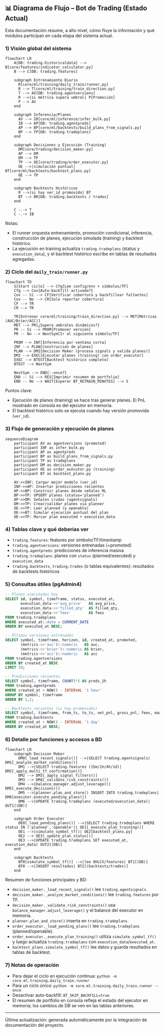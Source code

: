 ## 📊 Diagrama de Flujo – Bot de Trading (Estado Actual)

Esta documentación resume, a alto nivel, cómo fluye la información y qué módulos participan en cada etapa del sistema actual.

### 1) Visión global del sistema

```mermaid
flowchart LR
    A[DB: trading.historicaldata] --> B[core/features/indicator_calculator.py]
    B --> C[DB: trading.features]

    subgraph Entrenamiento Diario
      R[core/ml/training/daily_train/runner.py]
      R --> T[core/ml/training/train_direction.py]
      T --> AV[DB: trading.agentversions]
      R -->|si métrica supera umbral| P[Promoción]
      P --> AV
    end

    subgraph Inferencia/Planes
      AV --> IB[core/ml/inference/infer_bulk.py]
      IB --> AP[DB: trading.agentpreds]
      AP --> BP[core/ml/backtests/build_plans_from_signals.py]
      BP --> TP[DB: trading.tradeplans]
    end

    subgraph Decisiones y Ejecución (Training)
      DM[core/trading/decision_maker.py]
      AP --> DM
      DM --> TP
      TP --> OE[core/trading/order_executor.py]
      OE -->|simulación puntual| BT[core/ml/backtests/backtest_plans.py]
      OE --> TP
    end

    subgraph Backtests Históricos
      R -->|si hay ver_id promovido| BT
      BT --> BR[DB: trading.backtests / trades]
    end

    C -.-> T
    C -.-> IB
```

Notas:
- El runner orquesta entrenamiento, promoción condicional, inferencia, construcción de planes, ejecución simulada (training) y backtest histórico.
- La ejecución en training actualiza `trading.tradeplans` (status y `execution_data`), y el backtest histórico escribe en tablas de resultados agregadas.

### 2) Ciclo del `daily_train/runner.py`

```mermaid
flowchart TD
    S[Start ciclo] --> Cfg[Lee config/env + símbolos/TF]
    Cfg --> Cov{Auto-backfill activado?}
    Cov -- Sí --> CF[Verificar cobertura y backfillear faltantes]
    Cov -- No --> CR[Solo reportar cobertura]
    CF --> TR
    CR --> TR

    TR[Entrenar core/ml/training/train_direction.py] --> MET[Métricas (AUC/Brier/ACC)]
    MET --> PR{¿Supera umbrales dinámicos?}
    PR -- Sí --> PROM[Promover versión]
    PR -- No --> NextSym[Ir al siguiente símbolo/TF]

    PROM --> INF[Inferencia por ventana corta]
    INF --> PLAN[Construcción de planes]
    PLAN --> DM2[Decision Maker (procesa signals y valida planes)]
    DM2 --> EXEC[Ejecutar planes (training) con order_executor]
    EXEC --> BTEST[Backtest histórico completo]
    BTEST --> NextSym

    NextSym --> END{--once?}
    END -- Sí --> RES[Imprimir resumen de portfolio]
    END -- No --> WAIT[Esperar BT_RETRAIN_MINUTES] --> S
```

Puntos clave:
- Ejecución de planes (training) se hace tras generar planes. El PnL mostrado en consola es del ejecutor en memoria.
- El backtest histórico solo se ejecuta cuando hay versión promovida (`ver_id`).

### 3) Flujo de generación y ejecución de planes

```mermaid
sequenceDiagram
    participant AV as agentversions (promoted)
    participant INF as infer_bulk.py
    participant AP as agentpreds
    participant BP as build_plans_from_signals.py
    participant TP as tradeplans
    participant DM as decision_maker.py
    participant OE as order_executor.py (training)
    participant BT as backtest_plans.py

    AV->>INF: Cargar mejor modelo (ver_id)
    INF->>AP: Insertar predicciones recientes
    AP->>BP: Construir planes desde señales ML
    BP->>TP: UPSERT planes (status='planned')
    AP->>DM: Señales crudas (agentsignals)
    DM->>TP: Crear/validar planes via planner
    OE->>TP: Leer planned (y openable)
    OE->>BT: Simular ejecución puntual del plan
    OE->>TP: Marcar plan executed + execution_data
```

### 4) Tablas clave y qué deberías ver

- `trading.features`: features por símbolo/TF/timestamp
- `trading.agentversions`: versiones entrenadas (+promoted)
- `trading.agentpreds`: predicciones de inferencia masiva
- `trading.tradeplans`: planes con `status` (planned/executed) y `execution_data`
- `trading.backtests`, `trading.trades` (o tablas equivalentes): resultados de backtests históricos

### 5) Consultas útiles (pgAdmin4)

```sql
-- Planes ejecutados hoy
SELECT id, symbol, timeframe, status, executed_at,
       execution_data->>'avg_price'   AS avg_price,
       execution_data->>'filled_qty'  AS filled_qty,
       execution_data->>'fees'        AS fees
FROM trading.tradeplans
WHERE executed_at::date = CURRENT_DATE
ORDER BY executed_at DESC;

-- Últimas versiones entrenadas
SELECT symbol, timeframe, horizon, id, created_at, promoted,
       (metrics->>'auc')::numeric   AS auc,
       (metrics->>'brier')::numeric AS brier,
       (metrics->>'acc')::numeric   AS acc
FROM trading.agentversions
ORDER BY created_at DESC
LIMIT 30;

-- Predicciones recientes
SELECT symbol, timeframe, COUNT(*) AS preds_1h
FROM trading.agentpreds
WHERE created_at > NOW() - INTERVAL '1 hour'
GROUP BY symbol, timeframe
ORDER BY 1,2;

-- Backtests recientes (si hay promovidos)
SELECT symbol, timeframe, from_ts, to_ts, net_pnl, gross_pnl, fees, max_dd, created_at
FROM trading.backtests
WHERE created_at > NOW() - INTERVAL '1 day'
ORDER BY created_at DESC;
```

### 6) Detalle por funciones y accesos a BD

```mermaid
flowchart LR
    subgraph Decision Maker
      DM0[_load_recent_signals()] -->|SELECT trading.agentsignals| DM1[_analyze_market_conditions()]
      DM1 -->|SELECT trading.features (15m/1h/4h/1d)| DM2[_apply_multi_tf_confirmation()]
      DM2 --> DM3[_apply_signal_filters()]
      DM3 --> DM4[_validate_risk_constraints()]
      DM4 -->|balance_manager.adjust_leverage()| DM5[_execute_decisions()]
      DM5 -->|planner.plan_and_store() INSERT INTO trading.tradeplans| DM6[executor.execute_pending_plans()]
      DM6 -->|UPDATE trading.tradeplans (executed/execution_data)| OUT1[(DB)]
    end

    subgraph Order Executor
      OE0[_load_pending_plans()] -->|SELECT trading.tradeplans WHERE status IN ('planned','openable')| OE1[_execute_plan_training()]
      OE1 -->|simulate_symbol_tf()| OE2[backtest_plans.py]
      OE2 --> OE3[_update_plan_status()]
      OE3 -->|UPDATE trading.tradeplans SET executed_at, execution_data| OUT2[(DB)]
    end

    subgraph Backtests
      BT0[simulate_symbol_tf()] -->|lee OHLCV/features| BT1[(DB)]
      BT0 -->|INSERT resultados| BT2[(backtests/trades)]
    end
```

Resumen de funciones principales y BD:
- `decision_maker._load_recent_signals()` lee `trading.agentsignals`.
- `decision_maker._analyze_market_conditions()` lee `trading.features` por TF.
- `decision_maker._validate_risk_constraints()` usa `balance_manager.adjust_leverage()` y el balance del executor en memoria.
- `planner.plan_and_store()` inserta en `trading.tradeplans`.
- `order_executor._load_pending_plans()` lee `trading.tradeplans` (planned/openable).
- `order_executor._execute_plan_training()` utiliza `simulate_symbol_tf()` y luego actualiza `trading.tradeplans` con `execution_data`/`executed_at`.
- `backtest_plans.simulate_symbol_tf()` lee datos y guarda resultados en tablas de backtest.

### 7) Notas de operación

- Para dejar el ciclo en ejecución continua: `python -m core.ml.training.daily_train.runner`
- Para un ciclo único: `python -m core.ml.training.daily_train.runner --once`
- Desactivar auto-backfill: `BT_SKIP_BACKFILL=true`
- El resumen de portfolio en consola refleja el estado del ejecutor en memoria; los cambios de DB se ven en las tablas anteriores.

---

Última actualización: generada automáticamente por la integración de documentación del proyecto.


